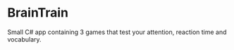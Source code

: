 # BrainTrain
Small C# app containing 3 games that test your attention, reaction time and vocabulary.
